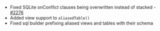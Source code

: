 - Fixed SQLite onConflict clauses being overwritten instead of stacked - [#2276](https://github.com/drizzle-team/drizzle-orm/issues/2276)
- Added view support to `aliasedTable()`
- Fixed sql builder prefixing aliased views and tables with their schema